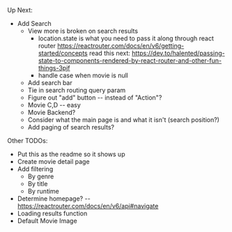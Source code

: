 Up Next: 
- Add Search
    - View more is broken on search results 
        - location.state is what you need to pass it along through react router 
            https://reactrouter.com/docs/en/v6/getting-started/concepts
           read this next: https://dev.to/halented/passing-state-to-components-rendered-by-react-router-and-other-fun-things-3pjf
        - handle case when movie is null 
    - Add search bar
    - Tie in search routing query param 
    - Figure out "add" button -- instead of "Action"?
    - Movie C,D  -- easy
    - Movie Backend?
    - Consider what the main page is and what it isn't (search position?)
    - Add paging of search results? 

Other TODOs:
- Put this as the readme so it shows up
- Create movie detail page
- Add filtering
    - By genre
    - By title
    - By runtime 
- Determine homepage? -- https://reactrouter.com/docs/en/v6/api#navigate
- Loading results function
- Default Movie Image 